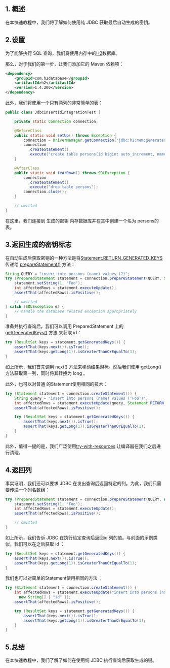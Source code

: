 ## 1. 概述

在本快速教程中，我们将了解如何使用纯 JDBC 获取最后自动生成的密钥。

## 2.设置

为了能够执行 SQL 查询，我们将使用内存中的[H2](https://search.maven.org/artifact/com.h2database/h2)数据库。

那么，对于我们的第一步，让我们添加它的 Maven 依赖项：

```xml
<dependency>
    <groupId>com.h2database</groupId>
    <artifactId>h2</artifactId>
    <version>1.4.200</version>
</dependency>
```

此外，我们将使用一个只有两列的非常简单的表：

```java
public class JdbcInsertIdIntegrationTest {

    private static Connection connection;

    @BeforeClass
    public static void setUp() throws Exception {
        connection = DriverManager.getConnection("jdbc:h2:mem:generated-keys", "sa", "");
        connection
          .createStatement()
          .execute("create table persons(id bigint auto_increment, name varchar(255))");
    }

    @AfterClass
    public static void tearDown() throws SQLException {
        connection
          .createStatement()
          .execute("drop table persons");
        connection.close();
    }

    // omitted
}
```

在这里，我们连接到 生成的密钥 内存数据库并在其中创建一个名为 persons的表。

## 3.返回生成的密钥标志

在自动生成后获取密钥的一种方法是将[Statement.RETURN_GENERATED_KEYS](https://docs.oracle.com/en/java/javase/11/docs/api/java.sql/java/sql/Statement.html#RETURN_GENERATED_KEYS) 传递给 [prepareStatement()](https://docs.oracle.com/en/java/javase/11/docs/api/java.sql/java/sql/Connection.html#prepareStatement(java.lang.String,int)) 方法：

```java
String QUERY = "insert into persons (name) values (?)";
try (PreparedStatement statement = connection.prepareStatement(QUERY, Statement.RETURN_GENERATED_KEYS)) {
    statement.setString(1, "Foo");
    int affectedRows = statement.executeUpdate();
    assertThat(affectedRows).isPositive();

    // omitted
} catch (SQLException e) {
    // handle the database related exception appropriately
}
```

准备并执行查询后，我们可以调用 PreparedStatement 上的[getGeneratedKeys()](https://docs.oracle.com/en/java/javase/11/docs/api/java.sql/java/sql/Statement.html#getGeneratedKeys()) 方法 来获取 id：

```java
try (ResultSet keys = statement.getGeneratedKeys()) {
    assertThat(keys.next()).isTrue();
    assertThat(keys.getLong(1)).isGreaterThanOrEqualTo(1);
}
```

如上所示，我们首先调用 next() 方法来移动结果游标。然后我们使用 getLong() 方法获取第一列，同时将其转换为 long 。

此外，也可以对普通 的Statement使用相同的技术：

```java
try (Statement statement = connection.createStatement()) {
    String query = "insert into persons (name) values ('Foo')";
    int affectedRows = statement.executeUpdate(query, Statement.RETURN_GENERATED_KEYS);
    assertThat(affectedRows).isPositive();

    try (ResultSet keys = statement.getGeneratedKeys()) {
        assertThat(keys.next()).isTrue();
        assertThat(keys.getLong(1)).isGreaterThanOrEqualTo(1);
    }
}
```

此外，值得一提的是，我们广泛使用[try-with-resources](https://www.baeldung.com/java-try-with-resources) 让编译器在我们之后进行清理。

## 4.返回列

事实证明，我们还可以要求 JDBC 在发出查询后返回特定的列。为此，我们只需要传递一个列名数组：

```java
try (PreparedStatement statement = connection.prepareStatement(QUERY, new String[] { "id" })) {
    statement.setString(1, "Foo");
    int affectedRows = statement.executeUpdate();
    assertThat(affectedRows).isPositive();

    // omitted
}
```

如上所示，我们告诉 JDBC 在执行给定查询后返回id 列的值。与前面的示例类似，我们可以在之后获取 id ：

```java
try (ResultSet keys = statement.getGeneratedKeys()) {
    assertThat(keys.next()).isTrue();
    assertThat(keys.getLong(1)).isGreaterThanOrEqualTo(1);
}
```

我们也可以对简单的Statement使用相同的方法 ：

```java
try (Statement statement = connection.createStatement()) {
    int affectedRows = statement.executeUpdate("insert into persons (name) values ('Foo')", 
      new String[] { "id" });
    assertThat(affectedRows).isPositive();

    try (ResultSet keys = statement.getGeneratedKeys()) {
        assertThat(keys.next()).isTrue();
        assertThat(keys.getLong(1)).isGreaterThanOrEqualTo(1);
    }
}
```

## 5.总结

在本快速教程中，我们了解了如何在使用纯 JDBC 执行查询后获取生成的键。